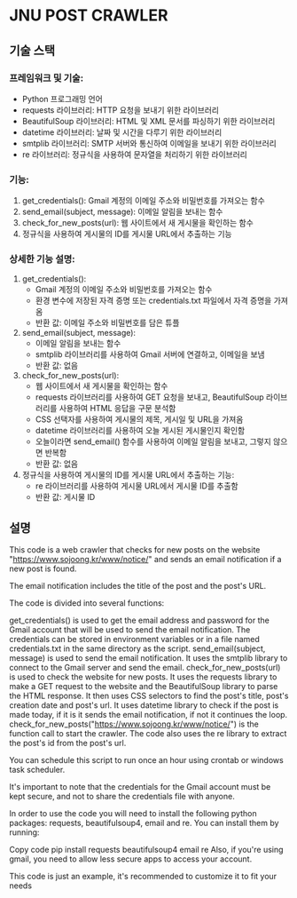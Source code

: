 # JNU POST CRAWLER

## 기술 스택

### 프레임워크 및 기술:

- Python 프로그래밍 언어
- requests 라이브러리: HTTP 요청을 보내기 위한 라이브러리
- BeautifulSoup 라이브러리: HTML 및 XML 문서를 파싱하기 위한 라이브러리
- datetime 라이브러리: 날짜 및 시간을 다루기 위한 라이브러리
- smtplib 라이브러리: SMTP 서버와 통신하여 이메일을 보내기 위한 라이브러리
- re 라이브러리: 정규식을 사용하여 문자열을 처리하기 위한 라이브러리

### 기능:

1. get_credentials(): Gmail 계정의 이메일 주소와 비밀번호를 가져오는 함수
2. send_email(subject, message): 이메일 알림을 보내는 함수
3. check_for_new_posts(url): 웹 사이트에서 새 게시물을 확인하는 함수
4. 정규식을 사용하여 게시물의 ID를 게시물 URL에서 추출하는 기능

### 상세한 기능 설명:

1. get_credentials():
    - Gmail 계정의 이메일 주소와 비밀번호를 가져오는 함수
    - 환경 변수에 저장된 자격 증명 또는 credentials.txt 파일에서 자격 증명을 가져옴
    - 반환 값: 이메일 주소와 비밀번호를 담은 튜플
2. send_email(subject, message):
    - 이메일 알림을 보내는 함수
    - smtplib 라이브러리를 사용하여 Gmail 서버에 연결하고, 이메일을 보냄
    - 반환 값: 없음
3. check_for_new_posts(url):
    - 웹 사이트에서 새 게시물을 확인하는 함수
    - requests 라이브러리를 사용하여 GET 요청을 보내고, BeautifulSoup 라이브러리를 사용하여 HTML 응답을 구문 분석함
    - CSS 선택자를 사용하여 게시물의 제목, 게시일 및 URL을 가져옴
    - datetime 라이브러리를 사용하여 오늘 게시된 게시물인지 확인함
    - 오늘이라면 send_email() 함수를 사용하여 이메일 알림을 보내고, 그렇지 않으면 반복함
    - 반환 값: 없음
4. 정규식을 사용하여 게시물의 ID를 게시물 URL에서 추출하는 기능:
    - re 라이브러리를 사용하여 게시물 URL에서 게시물 ID를 추출함
    - 반환 값: 게시물 ID
## 설명
This code is a web crawler that checks for new posts on the website "https://www.sojoong.kr/www/notice/" and sends an email notification if a new post is found. 

The email notification includes the title of the post and the post's URL.

The code is divided into several functions:

get_credentials() is used to get the email address and password for the Gmail account that will be used to send the email notification. The credentials can be stored in environment variables or in a file named credentials.txt in the same directory as the script.
send_email(subject, message) is used to send the email notification. It uses the smtplib library to connect to the Gmail server and send the email.
check_for_new_posts(url) is used to check the website for new posts. It uses the requests library to make a GET request to the website and the BeautifulSoup library to parse the HTML response. It then uses CSS selectors to find the post's title, post's creation date and post's url. It uses datetime library to check if the post is made today, if it is it sends the email notification, if not it continues the loop.
check_for_new_posts("https://www.sojoong.kr/www/notice/") is the function call to start the crawler.
The code also uses the re library to extract the post's id from the post's url.

You can schedule this script to run once an hour using crontab or windows task scheduler.

It's important to note that the credentials for the Gmail account must be kept secure, and not to share the credentials file with anyone.

In order to use the code you will need to install the following python packages: requests, beautifulsoup4, email and re.
You can install them by running:

Copy code
pip install requests beautifulsoup4 email re
Also, if you're using gmail, you need to allow less secure apps to access your account.

This code is just an example, it's recommended to customize it to fit your needs
